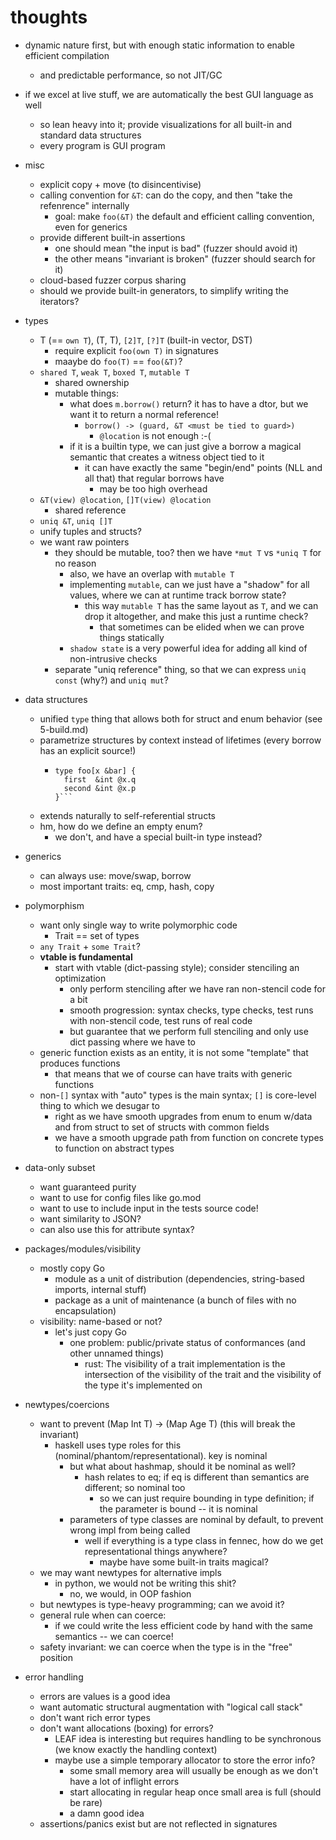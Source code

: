 # thoughts

- dynamic nature first, but with enough static information to enable efficient compilation
  - and predictable performance, so not JIT/GC
- if we excel at live stuff, we are automatically the best GUI language as well
  - so lean heavy into it; provide visualizations for all built-in and standard data structures
  - every program is GUI program

- misc
  - explicit copy + move (to disincentivise)
  - calling convention for `&T`: can do the copy, and then "take the refenrence" internally
    - goal: make `foo(&T)` the default and efficient calling convention, even for generics
  - provide different built-in assertions
    - one should mean "the input is bad" (fuzzer should avoid it)
    - the other means "invariant is broken" (fuzzer should search for it)
  - cloud-based fuzzer corpus sharing
  - should we provide built-in generators, to simplify writing the iterators?

- types
  - T (== `own T`), (T, T), `[2]T`, `[?]T` (built-in vector, DST)
    - require explicit `foo(own T)` in signatures
    - maaybe do `foo(T)` == `foo(&T)`?
  - `shared T`, `weak T`, `boxed T`, `mutable T`
    - shared ownership
    - mutable things:
      - what does `m.borrow()` return? it has to have a dtor, but we want it to return a normal reference!
        - `borrow() -> (guard, &T <must be tied to guard>)`
          - `@location` is not enough :-(
      - if it is a builtin type, we can just give a borrow a magical semantic that creates a witness object tied to it
        - it can have exactly the same "begin/end" points (NLL and all that) that regular borrows have
          - may be too high overhead
  - `&T(view) @location`, `[]T(view) @location`
    - shared reference
  - `uniq &T`, `uniq []T`
  - unify tuples and structs?
  - we want raw pointers
    - they should be mutable, too? then we have `*mut T` vs `*uniq T` for no reason
      - also, we have an overlap with `mutable T`
      - implementing `mutable`, can we just have a "shadow" for all values, where we can at runtime track borrow state?
        - this way `mutable T` has the same layout as `T`, and we can drop it altogether, and make this just a runtime check?
          - that sometimes can be elided when we can prove things statically
      - `shadow state` is a very powerful idea for adding all kind of non-intrusive checks
    - separate "uniq reference" thing, so that we can express `uniq const` (why?) and `uniq mut`?

- data structures
  - unified `type` thing that allows both for struct and enum behavior (see 5-build.md)
  - parametrize structures by context instead of lifetimes (every borrow has an explicit source!)
    - ```
      type foo[x &bar] {
        first  &int @x.q
        second &int @x.p
      }```
  - extends naturally to self-referential structs
  - hm, how do we define an empty enum?
    - we don't, and have a special built-in type instead?

- generics
  - can always use: move/swap, borrow
  - most important traits: eq, cmp, hash, copy

- polymorphism
  - want only single way to write polymorphic code
    - Trait == set of types
  - `any Trait` + `some Trait`?
  - **vtable is fundamental**
    - start with vtable (dict-passing style); consider stenciling an optimization
      - only perform stenciling after we have ran non-stencil code for a bit
      - smooth progression: syntax checks, type checks, test runs with non-stencil code, test runs of real code
      - but guarantee that we perform full stenciling and only use dict passing where we have to
  - generic function exists as an entity, it is not some "template" that produces functions
    - that means that we of course can have traits with generic functions
  - non-`[]` syntax with "auto" types is the main syntax; `[]` is core-level thing to which we desugar to
    - right as we have smooth upgrades from enum to enum w/data and from struct to set of structs with common fields
    - we have a smooth upgrade path from function on concrete types to function on abstract types

- data-only subset
  - want guaranteed purity
  - want to use for config files like go.mod
  - want to use to include input in the tests source code!
  - want similarity to JSON?
  - can also use this for attribute syntax?

- packages/modules/visibility
  - mostly copy Go
    - module as a unit of distribution (dependencies, string-based imports, internal stuff)
    - package as a unit of maintenance (a bunch of files with no encapsulation)
  - visibility: name-based or not?
    - let's just copy Go
      - one problem: public/private status of conformances (and other unnamed things)
        - rust: The visibility of a trait implementation is the intersection of the visibility of the trait and the visibility of the type it's implemented on

- newtypes/coercions
  - want to prevent (Map Int T) -> (Map Age T) (this will break the invariant)
    - haskell uses type roles for this (nominal/phantom/representational). key is nominal
      - but what about hashmap, should it be nominal as well?
        - hash relates to eq; if eq is different than semantics are different; so nominal too
          - so we can just require bounding in type definition; if the parameter is bound -- it is nominal
      - parameters of type classes are nominal by default, to prevent wrong impl from being called
        - well if everything is a type class in fennec, how do we get representational things anywhere?
          - maybe have some built-in traits magical?
  - we may want newtypes for alternative impls
    - in python, we would not be writing this shit?
      - no, we would, in OOP fashion
  - but newtypes is type-heavy programming; can we avoid it?
  - general rule when can coerce:
    - if we could write the less efficient code by hand with the same semantics -- we can coerce!
  - safety invariant: we can coerce when the type is in the "free" position

- error handling
  - errors are values is a good idea
  - want automatic structural augmentation with "logical call stack"
  - don't want rich error types
  - don't want allocations (boxing) for errors?
    - LEAF idea is interesting but requires handling to be synchronous (we know exactly the handling context)
    - maybe use a simple temporary allocator to store the error info?
      - some small memory area will usually be enough as we don't have a lot of inflight errors
      - start allocating in regular heap once small area is full (should be rare)
      - a damn good idea
  - assertions/panics exist but are not reflected in signatures

